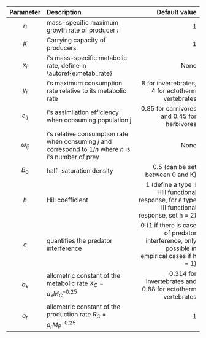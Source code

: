 | Parameter | Description                                                                                                  |                                                                                Default value |
|:---------:|:-------------------------------------------------------------------------------------------------------------|---------------------------------------------------------------------------------------------:|
|   $r_i$   | mass-specific maximum growth rate of producer $i$                                                            |                                                                                            1 |
|    $K$    | Carrying capacity of producers                                                                               |                                                                                            1 |
|   $x_i$   | $i$'s mass-specific metabolic rate, define in \autoref{e:metab_rate}                                         |                                                                                         None |
|   $y_i$   | $i$'s maximum consumption rate relative to its metabolic rate                                                |                                             8 for invertebrates, 4 for ectotherm vertebrates |
|  $e_{ij}$ | $i$'s assimilation efficiency when consuming population j                                                    |                                                  0.85 for carnivores and 0.45 for herbivores |
|  $ω_{ij}$ | $i$'s relative consumption rate when consuming $j$ and correspond to $1/n$ where $n$ is $i$'s number of prey |                                                                                         None |
|   $B_0$   | half-saturation density                                                                                      |                                                             0.5 (can be set between 0 and K) |
|    $h$    | Hill coefficient                                                                                             | 1 (define a type II Hill functional response, for a type III functional response, set h = 2) |
|    $c$    | quantifies the predator interference                                                                         |   0 (1 if there is case of predator interference, only possible in empirical cases if h = 1) |
|   $a_x$   | allometric constant of the metabolic rate $X_C = a_xM_C^{-0.25}$                                             |                                   0.314 for invertebrates and 0.88 for ectotherm vertebrates |
|   $a_r$   | allometric constant of the production rate $R_C = a_rM_P^{-0.25}$                                            |                                                                                            1 |

